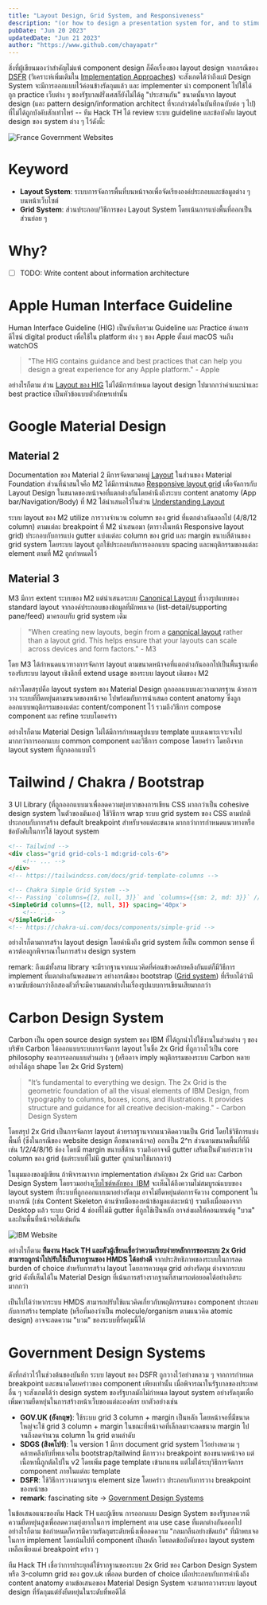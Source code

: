 ```yaml
---
title: "Layout Design, Grid System, and Responsiveness"
description: "(or how to design a presentation system for, and to stimulate meaningful informations)"
pubDate: "Jun 20 2023"
updatedDate: "Jun 21 2023"
author: "https://www.github.com/chayapatr"
---
```


สิ่งที่ผู้เขียนมองว่าสำคัญไม่แพ้ component design ก็คือเรื่องของ ​layout design จากกรณีของ [DSFR](https://github.com/codegouvfr/dsfr) (วิเคราะห์เพิ่มเติมใน [Implementation Approaches](https://chayapatr.github.io/hmds/blog/implementation)) จะสังเกตได้ว่าถึงแม้ Design System จะมีการออกแบบไว้ค่อนข้างรัดกุมแล้ว และ implementer นำ component ไปใช้ได้ถูก practice เว็บต่าง ๆ ของรัฐบาลฝรั่งเศสก็ยังไม่ได้ดู "ประสานกัน" ขนาดนั้นจาก layout design (และ pattern design/information architect ที่จะกล่าวต่อในบันทึกฉบับต่อ ๆ ไป) ที่ไม่ได้ถูกบังคับสักเท่าไหร่ -- ทีม Hack TH ได้ review ระบบ guideline และข้อบังคับ layout design ของ system ต่าง ๆ ไว้ดังนี้:

![France Government Websites](/hmds/france.webp)

# Keyword
- **Layout System**: ระบบการจัดการพื้นที่บนหน้าจอเพื่อจัดเรียงองค์ประกอบและข้อมูลต่าง ๆ บนหน้าเว็บไซต์
- **Grid System**: ส่วนประกอบ/วิธีการของ Layout System โดยเน้นการแบ่งพื้นที่ออกเป็นส่วนย่อย ๆ

# Why?
- [ ] TODO: Write content about information architecture

# Apple Human Interface Guideline
Human Interface Guideline (HIG) เป็นบันทึกรวม Guideline และ Practice ด้านการดีไซน์ digital product เพื่อใช้ใน platform ต่าง ๆ ของ Apple ตั้งแต่ macOS จนถึง watchOS

>"The HIG contains guidance and best practices that can help you design a great experience for any Apple platform." - Apple

อย่างไรก็ตาม ส่วน [Layout ของ HIG](https://developer.apple.com/design/human-interface-guidelines/layout) ไม่ได้มีการกำหนด layout design ไปมากกว่าคำแนะนำและ best practice เป็นหัวข้อแบบตัวอักษรเท่านั้น

# Google Material Design
## Material 2
Documentation ของ Material 2 มีการจัดหมวดหมู่ [Layout](https://m2.material.io/design/layout/understanding-layout.html#composition) ในส่วนของ Material Foundation ส่วนที่น่าสนใจคือ M2 ได้มีการนำเสนอ [Responsive layout grid](https://m2.material.io/design/layout/responsive-layout-grid.html#columns-gutters-and-margins) เพื่อจัดการกับ Layout Design ในขนาดของหน้าจอที่แตกต่างกันโดยคำนึงถึงระบบ content anatomy (App bar/Navigation/Body) ที่ M2 ได้นำเสนอไว้ในส่วน [Understanding Layout](https://m2.material.io/design/layout/understanding-layout.html#layout-anatomy) 

ระบบ layout ของ M2 utilize การวางจำนวน column ของ grid ที่แตกต่างกันออกไป (4/8/12 column) ตามแต่ละ breakpoint ที่ M2 นำเสนอมา (ตารางในหน้า Responsive layout grid) ประกอบกับการแบ่ง gutter แบ่งแต่ละ column ของ grid และ margin ขนาบสี่ด้านของ grid system โดยระบบ layout ถูกใช้ประกอบกับการออกแบบ spacing และพฤติกรรมของแต่ละ element ตามที่ M2 ถูกกำหนดไว้ 

## Material 3
M3 มีการ extent ระบบของ M2 แต่นำเสนอระบบ [Canonical Layout](https://m3.material.io/foundations/layout/canonical-layouts/overview) ที่วางรูปแบบของ standard layout จากองค์ประกอบของข้อมูลที่มักพบเจอ (list-detail/supporting pane/feed) มาครอบทับ grid system เดิม

> "When creating new layouts, begin from a [canonical layout](https://m3.material.io/m3/pages/canonical-layouts/overview) rather than a layout grid. This helps ensure that your layouts can scale across devices and form factors." - M3

โดย M3 ได้กำหนดแนวทางการจัดการ layout ตามขนาดหน้าจอที่แตกต่างกันออกไปเป็นพื้นฐานเพื่อรองรับระบบ layout เชิงลึกที่ extend usage ของระบบ layout เดิมของ M2

กล่าวโดยสรุปคือ layout system ของ Material Design ถูกออกแบบและวางมาตรฐาน ด้วยการวาง ระบบที่ยืดหยุ่นตามขนาดของหน้าจอ ไปพร้อมกับการนำเสนอ content anatomy ซึ่งถูกออกแบบพฤติกรรมของแต่ละ content/component ไว้ รวมถึงวิธีการ compose component และ refine ระบบโดยคร่าว

อย่างไรก็ตาม Material Design ไม่ได้มีการกำหนดรูปแบบ template แบบเฉพาะเจาะจงไปมากกว่าการออกแบบ common component และวิธีการ compose โดยคร่าว โดยอิงจาก layout system ที่ถูกออกแบบไว้

# Tailwind / Chakra / Bootstrap
3 UI Library (ที่ถูกออกแบบมาเพื่อลดความยุ่งยากของการเขียน CSS มากกว่าเป็น cohesive design system ในตัวของมันเอง) ใช้วิธีการ wrap ระบบ grid system ของ CSS ตามปกติ ประกอบกับการสร้าง default breakpoint สำหรับจอแต่ละขนาด มากกว่าการกำหนดแนวทางหรือข้อบังคับในการใช้ layout system

```html
<!-- Tailwind -->
<div class="grid grid-cols-1 md:grid-cols-6">
	<!-- ... -->
</div>
<!-- https://tailwindcss.com/docs/grid-template-columns -->

<!-- Chakra Simple Grid System -->
<!-- Passing `columns={[2, null, 3]}` and `columns={{sm: 2, md: 3}}` // will have the same effect. -->
<SimpleGrid columns={[2, null, 3]} spacing='40px'>
	<!-- ... -->
</SimpleGrid>
<!-- https://chakra-ui.com/docs/components/simple-grid -->
```

อย่างไรก็ตามการสร้าง layout design โดยคำนึงถึง grid system ก็เป็น common sense ที่ควรต้องถูกพิจารณาในการสร้าง design system

remark: ถึงแม้ทั้งสาม library จะมีรากฐานจากแนวคิดที่ค่อนข้างคล้ายคลึงกันแต่ก็มีวิธีการ implement ที่แตกต่างกันพอสมควร อย่างกรณีของ bootstrap ([Grid system](https://getbootstrap.com/docs/4.0/layout/grid/)) ที่เรียกได้ว่ามีความซับซ้อนกว่าอีกสองตัวที่จะมีความแตกต่างในเรื่องรูปแบบการเขียนเสียมากกว่า

# Carbon Design System
Carbon เป็น open source design system ของ IBM ที่ได้ถูกนำไปใช้งานในส่วนต่าง ๆ ของบริษัท Carbon ได้ออกแบบระบบการจัดการ layout ในชื่อ 2x Grid ที่ถูกวางไว้เป็น core philosophy ของการออกแบบส่วนต่าง ๆ (หรืออาจ imply พฤติกรรมของระบบ Carbon หลายอย่างได้ถูก shape โดย 2x Grid System)

> "It’s fundamental to everything we design. The 2x Grid is the geometric foundation of all the visual elements of IBM Design, from typography to columns, boxes, icons, and illustrations. It provides structure and guidance for all creative decision-making." - Carbon Design System

โดยสรุป 2x Grid เป็นการจัดการ layout ด้วยรากฐานจากแนวคิดความเป็น Grid โดยใช้วิธีการแบ่งพื้นที่ (ซึ่งในกรณีของ website design คือขนาดหน้าจอ) ออกเป็น 2^n ส่วนตามขนาดพื้นที่ที่มี เช่น 1/2/4/8/16 ช่อง โดยมี margin ขนาบสี่ด้าน รวมถึงอาจจมี gutter เสริมเป็นตัวแย่งระหว่าง column ของ grid (แต่ระบบที่ไม่มี gutter ถูกนำมาใช้มากกว่า)

ในมุมมองของผู้เขียน ถ้าพิจารณาจาก implementation สำคัญของ 2x Grid และ Carbon Design System โดยรวมอย่าง[เว็บไซต์หลักของ  IBM](https://www.ibm.com) จะเห็นได้ถึงความไม่สมบูรณ์แบบของ layout system ที่ระบบที่ถูกออกแบบมาอย่างรัดกุม อาจไม่ยืดหยุ่นต่อการจัดวาง component ในบางกรณี (เช่น Content Skeleton ด้านซ้ายมือของหน้าข้อมูลแต่ละหน้า) รวมถึงเมื่อมองจาก Desktop แล้ว ระบบ Grid 4 ช่องที่ไม่มี gutter ที่ถูกใช้เป็นหลัก อาจส่งผลให้คอนเทนต์ดู "บวม" และกินพื้นที่หน้าจอได้เช่นกัน

![IBM Website](/hmds/ibm.webp)

อย่างไรก็ตาม **ทีมงาน Hack TH และตัวผู้เขียนเชื่อว่าความเรียบง่ายหลักการของระบบ 2x Grid สามารถถูกนำไปปรับใช้เป็นรากฐานของ HMDS ได้อย่างดี** จากประสิทธิภาพของระบบในการลด burden of choice สำหรับการสร้าง layout โดยการควบคุม grid อย่างรัดกุม ต่างจากระบบ grid ดังที่เห็นได้ใน Material Design ที่เน้นการสร้างรากฐานที่สามารถต่อยอดได้อย่างอิสระมากกว่า

เป็นไปได้ว่าหากระบบ HMDS สามารถปรับใช้แนวคิดเกี่ยวกับพฤติกรรมของ component ประกอบกับการสร้าง template (หรือที่มองว่าเป็น molecule/organism ตามแนวคิด atomic design) อาจจะลดความ "บวม" ของระบบที่รัดกุมนี้ได้

# Government Design Systems
ดังที่กล่าวไว้ในช่วงต้นของบันทึก ระบบ layout ของ DSFR ถูกวางไว้อย่างหลวม ๆ จากการกำหนด breakpoint และขนาดโดยคร่าวของ component เพียงเท่านั้น เมื่อพิจารณาในรัฐบาลของประเทศอื่น ๆ จะสังเกตได้ว่า design system ของรัฐบาลมักไม่กำหนด layout system อย่างรัดกุมเพื่อเพิ่มความยืดหยุ่นในการสร้างหน้าเว็บของแต่ละองค์กร ยกตัวอย่างเช่น

- **GOV.UK (อังกฤษ)**: ใช้ระบบ grid 3 column + margin เป็นหลัก โดยหน้าจอที่มีขนาดใหญ่จะใช้ grid 3 column + margin ในขณะที่หน้าจอที่เล็กลมาจะลดขนาด margin ไปจนถึงลดจำนวน column ใน grid ตามลำดับ
- **SDGS (สิงคโปร์)**: ใน version 1 มีการ document grid system ไว้อย่างหลวม ๆ คล้ายคลึงกับที่พบเจอใน bootstrap/tailwind มีการวาง breakpoint ของขนาดหน้าจอ แต่เนื้อหานี้ถูกตัดไปใน v2 โดยเพิ่ม page template เข้ามาแทน แต่ไม่ได้ระบุวิธีการจัดการ component ภายในแต่ละ template
- **DSFR**: ใช้วิธีการวางมาตรฐาน element size โดยคร่าว ประกอบกับการวาง breakpoint ของหน้าขอ
- **remark**: fascinating site -> [Government Design Systems](https://platformland.github.io/government-design-systems/data/design-systems/)

ในข้อเสนอแนะของทีม Hack TH และผู้เขียน การออกแบบ Design System ของรัฐบาลควรมีความยืดหยุ่นสูงเพื่อลดความยุ่งยากในการ implement ตาม use case ที่แตกต่างกันออกไป อย่างไรก็ตาม ข้อกำหนดก็ควรมีความรัดกุมระดับหนึ่งเพื่อลดความ "กลมกลืนอย่างขัดแย้ง" ที่มักพบเจอในการ implement โดยเน้นไปที่ component เป็นหลัก โดยลดข้อบังคับของ layout system เหลือเพียงแค่ breakpoint คร่าว ๆ

ทีม Hack TH เชื่อว่าการประยุกต์ใช้รากฐานของระบบ 2x Grid ของ Carbon Design System หรือ 3-column grid ของ gov.uk เพื่อลด burden of choice เมื่อประกอบกับการคำนึงถึง content anatomy ตามข้อเสนอของ Material Design System จะสามารถวางระบบ layout design ที่รัดกุมแต่ยังยืดหยุ่นในระดับที่พอดีได้
